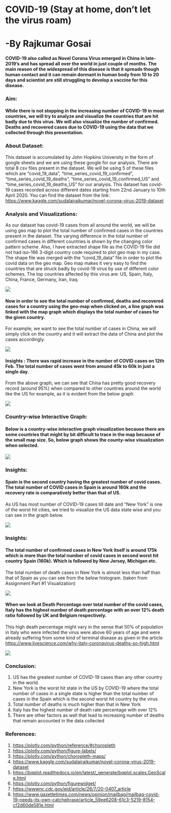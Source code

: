 # COVID-19 (Stay at home, don’t let the virus roam)

# -By Rajkumar Gosai


#### COVID-19 also called as Novel Corona Virus emerged in China in late-2019’s and has spread all over the world in just couple of months. The main reason of the widespread of this disease is that it spreads though human contact and it can remain dormant in human body from 10 to 20 days and scientist are still struggling to develop a vaccine for this disease.

### Aim: 

#### While there is not stopping in the increasing number of COVID-19 in most countries, we will try to analyze and visualize the countries that are hit badly due to this virus. We will also visualize the number of confirmed. Deaths and recovered cases due to COVID-19 using the data that we collected through this presentation.

### About Dataset: 

This dataset is accumulated by John Hopkins University in the form of google sheets and we are using these google for our analysis.  There are total 8 csv files present in the dataset. We will be using 5 of these files which are “covid_19_data”, “time_series_covid_19_confirmed”, “time_series_covid_19_deaths”, “time_series_covid_19_confirmed_US” and “time_series_covid_19_deaths_US” for our analysis. 
This dataset has covid-19 cases recorded across different dates starting from 22nd January to 10th April 2020.
You can find the dataset from the link: https://www.kaggle.com/sudalairajkumar/novel-corona-virus-2019-dataset


### Analysis and Visualizations:

As our dataset has covid-19 cases from all around the world, we will be using geo map to plot the total number of confirmed cases in the countries present in the dataset. The varying difference in the total number of confirmed cases in different countries is shown by the changing color pattern scheme. 
Also, I have extracted shape file as the COVID-19 file did not had iso-166 3-digit country code required to plot geo map in my case. The shape file was merged with the “covid_19_data” file in order to plot the covid data on the geo map. 
Geo map makes it very easy to find the countries that are struck badly by covid-19 virus by use of different color schemes. The top countries affected by this virus are: US, Spain, Italy, China, France, Germany, Iran, Iraq.

![](Screenshots/GeoMap.png)

#### Now in order to see the total number of confirmed, deaths and recovered cases for a country using the geo-map when clicked on, a line graph was linked with the map graph which displays the total number of cases for the given country. 
For example, we want to see the total number of cases in China, we will simply click on the country and it will extract the data of China and plot the cases accordingly. 

![](Screenshots/Line%20graph%20of%20China.png)

#### Insights : There was rapid increase in the number of COVID cases on 12th Feb. The total number of cases went from around 45k to 60k in just a single day.
From the above graph, we can see that China has pretty good recovery record (around 95%) when compared to other countries around the world like the US for example, as it is evident from the below graph

![](Screenshots/Line%20graph%20of%20USA.png)

### **Country-wise Interactive Graph:**

#### Below is a country-wise interactive graph visualization because there are some countries that might by bit difficult to trace in the map because of the small map size. So, below graph shows the county-wise visualization when selected.

![](Screenshots/Interactive%20country-wise%20joint%20scatter%20plot.png)

### Insights: 

#### Spain is the second country having the greatest number of covid cases. The total number of COVID cases in Spain is around 160k and the recovery rate is comparatively better than that of US. 
As US has most number of COVID-19 cases till date and “New York” is one of the worst hit cities, we tried to visualize the US data state wise and you can see in the graph below. 


![](Screenshots/Line%20graph%20of%20top%205%20states%20with%20most%20number%20of%20Covid%20cases%20in%20US.png)

### Insights: 

#### The total number of confirmed cases in New York itself is around 175k which is more than the total number of covid cases in second worst hit country Spain (160k). Which is followed by New Jersey, Michigan etc. 
 The total number of death cases in New York is almost less than half than that of Spain as you can see from the below histogram. (taken from Assignment Part #1 Visualization)

![](Screenshots/Histogram%20of%20coutnry-wise%20total%20deaths.png)

#### When we look at Death Percentage over total number of the covid cases, Italy has the highest number of death percentage with an over 12% death ratio followed by UK and Belgium respectively. 
This high death percentage might vary in the sense that 50% of population in Italy who were infected the virus were above 60 years of age and were already suffering from some kind of terminal disease as given in the article https://www.livescience.com/why-italy-coronavirus-deaths-so-high.html


![](Screenshots/Histogram%20of%20Total%20Death%20%25.png)

### Conclusion:


1.	US has the greatest number of COVID-19 cases than any other country in the world.
2.	New York is the worst hit state in the US by COVID-19 where the total number of cases in a single state is higher than the total number of cases in the Spain which is the second worst hit country by the virus
3.	Total number of deaths is much higher than that in New York
4.	Italy has the highest number of death rate percentage with over 12%
5.	There are other factors as well that lead to increasing number of deaths that remain accounted in the data collected

### References:

1.	https://plotly.com/python/reference/#choropleth
2.	https://plotly.com/python/figure-labels/
3.	https://plotly.com/python/choropleth-maps/
4.	https://www.kaggle.com/sudalairajkumar/novel-corona-virus-2019-dataset
5.	https://bqplot.readthedocs.io/en/latest/_generate/bqplot.scales.GeoScale.html
6.	https://plotly.com/python/figurewidget/
7.	https://wwwnc.cdc.gov/eid/article/26/7/20-0407_article
8.	https://www.gazettetimes.com/news/opinion/mailbag/mailbag-covid-19-needs-its-own-catchphrase/article_59ee6208-61c3-5219-8154-cf2d60de581e.html
